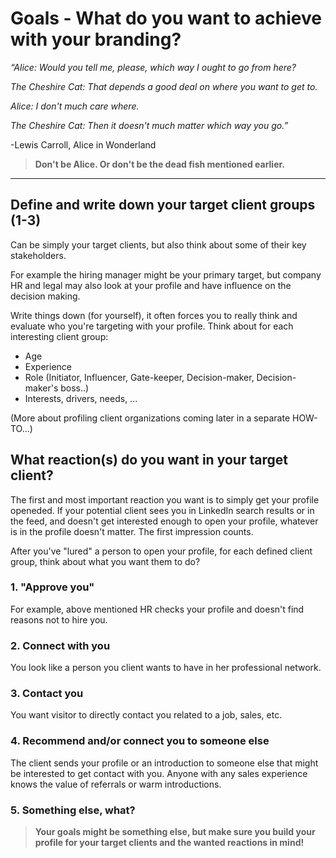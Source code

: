 # Goals - What do you want to achieve with your branding?

*“Alice: Would you tell me, please, which way I ought to go from here?*

*The Cheshire Cat: That depends a good deal on where you want to get to.*

*Alice: I don't much care where.*

*The Cheshire Cat: Then it doesn't much matter which way you go.”*

-Lewis Carroll, Alice in Wonderland

> **Don't be Alice. Or don't be the dead fish mentioned earlier.**

---

## Define and write down your target client groups (1-3)

Can be simply your target clients, but also think about some of their key stakeholders.

For example the hiring manager might be your primary target, but company HR and legal may also look at your profile and have influence on the decision making.

Write things down (for yourself), it often forces you to really think and evaluate who you're targeting with your profile. Think about for each interesting client group:

- Age
- Experience
- Role (Initiator, Influencer, Gate-keeper, Decision-maker, Decision-maker's boss..)
- Interests, drivers, needs, ...

(More about profiling client organizations coming later in a separate HOW-TO...)

## What reaction(s) do you want in your target client?

The first and most important reaction you want is to simply get your profile openeded. If your potential client sees you in LinkedIn search results or in the feed, and doesn't get interested enough to open your profile, whatever is in the profile doesn't matter. The first impression counts.

After you've "lured" a person to open your profile, for each defined client group, think about what you want them to do?

### 1. "Approve you"

For example, above mentioned HR checks your profile and doesn't find reasons not to hire you.

### 2. Connect with you

You look like a person you client wants to have in her professional network.

### 3. Contact you

You want visitor to directly contact you related to a job, sales, etc.

### 4. Recommend and/or connect you to someone else

The client sends your profile or an introduction to someone else that might be interested to get contact with you. Anyone with any sales experience knows the value of referrals or warm introductions.

### 5. Something else, what?

> **Your goals might be something else, but make sure you build your profile for your target clients and the wanted reactions in mind!**
